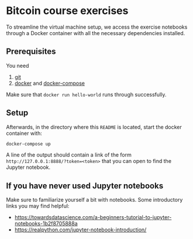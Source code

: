 # Bitcoin course exercises

To streamline the virtual machine setup, we access the exercise notebooks through a Docker container with all the necessary dependencies installed.

## Prerequisites
You need
1. [git](https://git-scm.com/book/en/v2/Getting-Started-Installing-Git)
1. [docker](https://docs.docker.com/engine/install/ubuntu/) and [docker-compose](https://docs.docker.com/compose/install/)

Make sure that `docker run hello-world` runs through successfully.

## Setup
Afterwards, in the directory where this `README` is located, start the docker container with:
```bash
docker-compose up
```
A line of the output should contain a link of the form `http://127.0.0.1:8888/?token=<token>` that you can open to find the Jupyter notebook.

## If you have never used Jupyter notebooks
Make sure to familiarize yourself a bit with notebooks. Some introductory links you may find helpful:
 - https://towardsdatascience.com/a-beginners-tutorial-to-jupyter-notebooks-1b2f8705888a
 - https://realpython.com/jupyter-notebook-introduction/
 